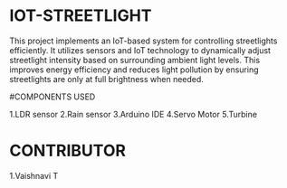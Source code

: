 # IOT-STREETLIGHT

This project implements an IoT-based system for controlling streetlights efficiently. 
It utilizes sensors and IoT technology to dynamically adjust streetlight intensity based on surrounding ambient light levels. 
This improves energy efficiency and reduces light pollution by ensuring streetlights are only at full brightness when needed.

#COMPONENTS USED

1.LDR sensor
2.Rain sensor
3.Arduino IDE
4.Servo Motor
5.Turbine 

# CONTRIBUTOR
1.Vaishnavi T
